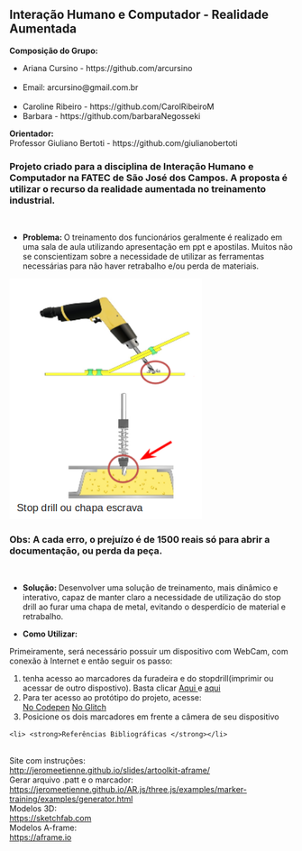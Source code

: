 <html>
      <head>
      

<h2> Interação Humano e Computador - Realidade Aumentada </h2>

<strong> Composição do Grupo: </strong>
<ul>
<li>Ariana Cursino - https://github.com/arcursino</li><br>
<li>Email: arcursino@gmail.com.br</li><br>
<li>Caroline Ribeiro - https://github.com/CarolRibeiroM</li>
<li>Barbara - https://github.com/barbaraNegosseki</li>
</ul> 
<strong> Orientador: </strong> <br>
Professor Giuliano Bertoti  - https://github.com/giulianobertoti <br>

<h3>Projeto criado para a disciplina de Interação Humano e Computador na FATEC de São José dos Campos.
A proposta é utilizar o recurso da realidade aumentada no treinamento industrial.<br></h3><br>

<ul>
	<li> <strong> Problema: </strong>
	O treinamento dos funcionários geralmente é realizado em uma sala de aula utilizando apresentação em ppt e apostilas.
	Muitos não se conscientizam sobre a necessidade  de utilizar as ferramentas necessárias para não haver retrabalho 	  e/ou 	perda de materiais.
	</li> 	
</ul>
<p>
<img src="https://raw.githubusercontent.com/arcursino/IHC/master/figura1.png" alt="Figura 1 - Uso do Stop Drill" title="Figura 1 - Uso do Stop Drill" style="max-width:100%;">
	<h3>Obs: A cada erro, o prejuízo é de 1500 reais só para abrir a documentação, ou perda da peça.</h3> <br>
</p>
<ul>		
	<li><strong> Solução: </strong>
	Desenvolver uma solução de treinamento, mais dinâmico e interativo, capaz de manter claro a necessidade de utilização 	do stop drill ao furar uma chapa de metal, evitando o desperdício de material e retrabalho.
	</li>
</ul>
<ul>
	<li> <strong>Como Utilizar: </strong>
	</li>
</ul>
Primeiramente, será necessário possuir um dispositivo com WebCam, com conexão à Internet e então seguir os passo:
<ol>
	<li> tenha acesso ao marcadores da furadeira e do stopdrill(imprimir ou acessar de outro dispostivo). Basta clicar
	<a href="https://github.com/arcursino/IHC/blob/master/marcadores/pattern-furadeira.png"> Aqui </a>
	e
	<a href="https://upload.wikimedia.org/wikipedia/commons/4/48/Hiro_marker_ARjs.png"> aqui </a>
	</li>
	<li>Para ter acesso ao protótipo do projeto, acesse: </li>
	<a href="https://codepen.io/CarolRibeiro/pen/GRKWopj" rel="nofollow">No Codepen</a>
	<a href="https://arcursino-ihc.glitch.me/" rel="nofollow">No Glitch</a>	
	<li> Posicione os dois marcadores em frente a câmera de seu dispositivo</li>
</ol>

	<li> <strong>Referências Bibliográficas </strong></li>
	
<br>Site com instruções:<br>
http://jeromeetienne.github.io/slides/artoolkit-aframe/
<br>Gerar arquivo .patt e o marcador:<br>
https://jeromeetienne.github.io/AR.js/three.js/examples/marker-training/examples/generator.html
<br>Modelos 3D: <br>
https://sketchfab.com
<br>Modelos A-frame: <br>
https://aframe.io
</ul>
</head>
</html>
